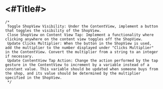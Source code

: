 #  <#Title#>

    /*
     Toggle ShopView Visibility: Under the ContentView, implement a button that toggles the visibility of the ShopView.
     Close ShopView on Content View Tap: Implement a functionality where clicking anywhere on the content view toggles off the ShopView.
     Update Clicks Multiplier: When the button in the ShopView is used, add the multiplier to the number displayed under "Clicks Multiplier" in the ContentView. Convert the multiplier from a string to an integer if necessary.
     Update ContentView Tap Action: Change the action performed by the tap gesture in the ContentView to increment by a variable instead of a constant value. This variable should be updated when someone buys from the shop, and its value should be determined by the multiplier specified in the ShopView.
     */
